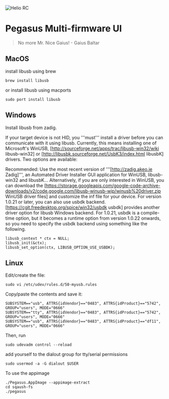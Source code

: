 
![Helio RC](https://heliorc.com/files/pegagus-ui.svg)
# Pegasus Multi-firmware UI
> No more Mr. Nice Gaius! - Gaius Baltar

## MacOS
install libusb using brew

```
brew install libusb
```

or install libusb using macports

```
sudo port install libusb
```

## Windows

Install libusb from zadig.

If your target device is not HID, you '''must''' install a driver before you can communicate with it using libusb. Currently, this means installing one of Microsoft's WinUSB, [http://sourceforge.net/apps/trac/libusb-win32/wiki libusb-win32] or [http://libusbk.sourceforge.net/UsbK3/index.html libusbK] drivers. Two options are available:

Recommended: Use the most recent version of '''[http://zadig.akeo.ie Zadig]''', an Automated Driver Installer GUI application for WinUSB, libusb-win32 and libusbK...
Alternatively, if you are only interested in WinUSB, you can download the [https://storage.googleapis.com/google-code-archive-downloads/v2/code.google.com/libusb-winusb-wip/winusb%20driver.zip WinUSB driver files] and customize the inf file for your device.
For version 1.0.21 or later, you can also use usbdk backend. [https://cgit.freedesktop.org/spice/win32/usbdk usbdk] provides another driver option for libusb Windows backend. For 1.0.21, usbdk is a compile-time option, but it becomes a runtime option from version 1.0.22 onwards, so you need to specify the usbdk backend using something like the following.

```
libusb_context * ctx = NULL;
libusb_init(&ctx);
libusb_set_option(ctx, LIBUSB_OPTION_USE_USBDK);
```

## Linux
Edit/create the file:

```
sudo vi /etc/udev/rules.d/50-myusb.rules
```

Copy/paste the contents and save it:

```
SUBSYSTEM=="usb", ATTRS{idVendor}=="0483", ATTRS{idProduct}=="5742", GROUP="users", MODE="0666"
SUBSYSTEM=="tty", ATTRS{idVendor}=="0483", ATTRS{idProduct}=="5742", GROUP="users", MODE="0666"
SUBSYSTEM=="usb", ATTRS{idVendor}=="0483", ATTRS{idProduct}=="df11", GROUP="users", MODE="0666"
```

Then, run

```
sudo udevadm control --reload
```

add yourself to the dialout group for tty/serial permissions

```
sudo usermod -a -G dialout $USER
```

To use the appimage
```
./Pegasus.AppImage --appimage-extract
cd sqaush-fs
./pegasus
```
